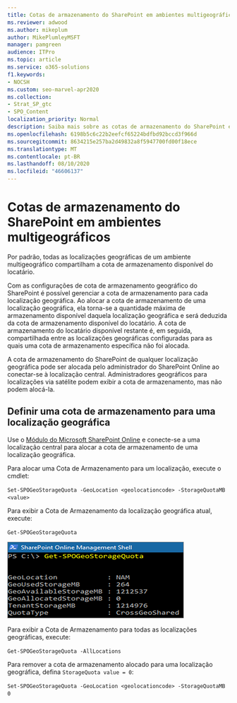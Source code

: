 ```yaml
---
title: Cotas de armazenamento do SharePoint em ambientes multigeográficos
ms.reviewer: adwood
ms.author: mikeplum
author: MikePlumleyMSFT
manager: pamgreen
audience: ITPro
ms.topic: article
ms.service: o365-solutions
f1.keywords:
- NOCSH
ms.custom: seo-marvel-apr2020
ms.collection:
- Strat_SP_gtc
- SPO_Content
localization_priority: Normal
description: Saiba mais sobre as cotas de armazenamento do SharePoint em ambientes multigeográfico e como as cotas podem ser gerenciadas pelo administrador do SharePoint Online.
ms.openlocfilehash: 6198b5c6c22b2eefcf65224bdfbd92bccd3f966d
ms.sourcegitcommit: 8634215e257ba2d49832a8f5947700fd00f18ece
ms.translationtype: MT
ms.contentlocale: pt-BR
ms.lasthandoff: 08/10/2020
ms.locfileid: "46606137"
---
```

# <a name="sharepoint-storage-quotas-in-multi-geo-environments"></a>Cotas de armazenamento do SharePoint em ambientes multigeográficos

Por padrão, todas as localizações geográficas de um ambiente multigeográfico compartilham a cota de armazenamento disponível do locatário.

Com as configurações de cota de armazenamento geográfico do SharePoint é possível gerenciar a cota de armazenamento para cada localização geográfica. Ao alocar a cota de armazenamento de uma localização geográfica, ela torna-se a quantidade máxima de armazenamento disponível daquela localização geográfica e será deduzida da cota de armazenamento disponível do locatário. A cota de armazenamento do locatário disponível restante é, em seguida, compartilhada entre as localizações geográficas configuradas para as quais uma cota de armazenamento específica não foi alocada.

A cota de armazenamento do SharePoint de qualquer localização geográfica pode ser alocada pelo administrador do SharePoint Online ao conectar-se à localização central. Administradores geográficos para localizações via satélite podem exibir a cota de armazenamento, mas não podem alocá-la.

## <a name="configure-a-storage-quota-for-a-geo-location"></a>Definir uma cota de armazenamento para uma localização geográfica

Use o [Módulo do Microsoft SharePoint Online](https://www.microsoft.com/download/details.aspx?id=35588 ) e conecte-se a uma localização central para alocar a cota de armazenamento de uma localização geográfica. 

Para alocar uma Cota de Armazenamento para um localização, execute o cmdlet:

`Set-SPOGeoStorageQuota -GeoLocation <geolocationcode> -StorageQuotaMB <value>`

Para exibir a Cota de Armazenamento da localização geográfica atual, execute:

`Get-SPOGeoStorageQuota`

![Captura de tela da janela do PowerShell mostrando o cmdlet Get SPOGeoStorageQuota](media/multi-geo-storage-quota.png)

Para exibir a Cota de Armazenamento para todas as localizações geográficas, execute:

`Get-SPOGeoStorageQuota -AllLocations`

Para remover a cota de armazenamento alocado para uma localização geográfica, defina `StorageQuota value = 0`:

`Set-SPOGeoStorageQuota -GeoLocation <geolocationcode> -StorageQuotaMB 0`
